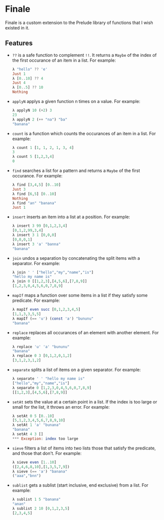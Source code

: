 # Finale

Finale is a custom extension to the Prelude library of functions that I wish
existed in it.

## Features

- `??` is a safe function to complement `!!`. It returns a `Maybe` of the index
  of the first occurance of an item in a list.
  For example:
  ```Haskell
  λ "hello" ?? 'e'
  Just 1
  λ [0..10] ?? 4
  Just 4
  λ [0..5] ?? 10
  Nothing
  ```

- `applyN` applys a given function n times on a value. For example:
  ```Haskell
  λ applyN 10 (+2) 3
  23
  λ applyN 2 (++ "na") "ba"
  "banana"
  ```

- `count` is a function which counts the occurances of an item in a list. For
  example:
  ```Haskell
  λ count 1 [1, 1, 2, 1, 3, 4]
  3
  λ count 5 [1,2,3,4]
  0
  ```

- `find` searches a list for a pattern and returns a `Maybe` of the first
  occurance. For example:
  ```Haskell
  λ find [3,4,5] [0..10]
  Just 3
  λ find [6,5] [0..10]
  Nothing
  λ find "an" "banana"
  Just 1
  ```

- `insert` inserts an item into a list at a position. For example:
  ```Haskell
  λ insert 3 99 [0,1,2,3,4]
  [0,1,2,99,3,4]
  λ insert 3 1 [0,0,0]
  [0,0,0,1]
  λ insert 3 'a' "banna"
  "banana"
  ```

- `join` undos a separation by concatenating the split items with a separator.
  For example:
  ```Haskell
  λ join ' ' ["hello","my","name","is"]
  "hello my name is"
  λ join 0 [[1,2,3],[4,5,6],[7,8,9]]
  [1,2,3,0,4,5,6,0,7,8,9]
  ```

- `mapIf` maps a function over some items in a list if they satisfy some
  predicate. For example:
  ```Haskell
  λ mapIf even succ [0,1,2,3,4,5]
  [1,1,3,3,5,5]
  λ mapIf (== 'u') (const 'a') "bununu"
  "banana"
  ```

- `replace` replaces all occurances of an element with another element. For
  example:
  ```Haskell
  λ replace 'u' 'a' "bununu"
  "banana"
  λ replace 0 3 [0,1,2,0,1,2]
  [3,1,2,3,1,2]
  ```

- `separate` splits a list of items on a given separator. For example:
  ```Haskell
  λ separate ' ' "hello my name is"
  ["hello","my","name","is"]
  λ separate 0 [1,2,3,0,4,5,6,0,7,8,9]
  [[1,2,3],[4,5,6],[7,8,9]]
  ```

- `setAt` sets the value at a certain point in a list. If the index is too large
  or small for the list, it throws an error. For example:
  ```Haskell
  λ setAt 0 5 [0..10]
  [5,1,2,3,4,5,6,7,8,9,10]
  λ setAt 1 'a' "bunana"
  "banana"
  λ setAt 4 3 []
  *** Exception: index too large
  ```

- `sieve` filters a list of items into two lists those that satisfy the
  predicate, and those that don't. For example:
  ```Haskell
  λ sieve even [1..10]
  ([2,4,6,8,10],[1,3,5,7,9])
  λ sieve (== 'a') "banana"
  ("aaa","bnn")
  ```

- `sublist` gets a sublist (start inclusive, end exclusive) from a list. For
  example:
  ```Haskell
  λ sublist 1 5 "banana"
  "anan"
  λ sublist 2 10 [0,1,2,3,5]
  [2,3,4,5]
  ```

